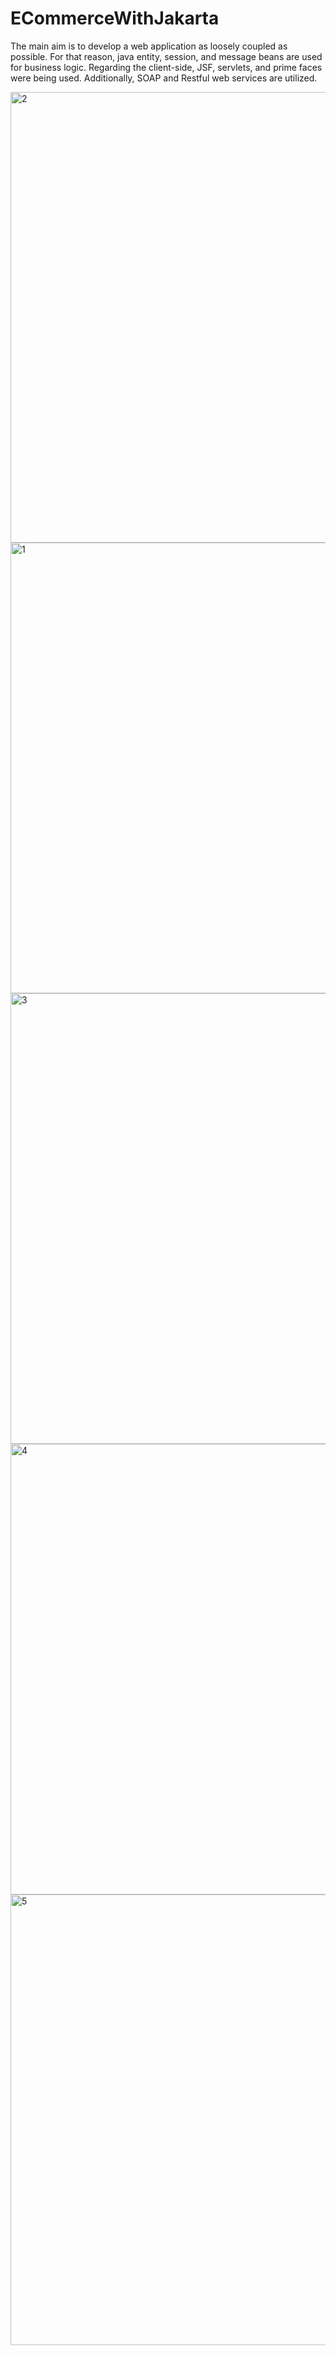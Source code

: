 # ECommerceWithJakarta
The main aim is to develop a web application as loosely coupled as possible. For that reason, java entity, session, and message beans are used for business logic. Regarding the client-side, JSF, servlets, and prime faces were being used. Additionally, SOAP and Restful web services are utilized.

<img width="721" alt="2" src="https://user-images.githubusercontent.com/64286000/148706415-e0e02ef5-5801-4d68-9b56-40cb6e4b071d.png">
<img width="721" alt="1" src="https://user-images.githubusercontent.com/64286000/148706414-46a1bba7-98a5-4a69-9fbe-721fbbcbd765.png">
<img width="721" alt="3" src="https://user-images.githubusercontent.com/64286000/148706416-1fe3af49-d187-4544-af7a-dc93b923bcd7.png">
<img width="721" alt="4" src="https://user-images.githubusercontent.com/64286000/148706417-721f15d5-6d7b-4bc8-8c8b-1092449623ff.png">
<img width="721" alt="5" src="https://user-images.githubusercontent.com/64286000/148706418-f4a617ca-96d7-463d-bde3-edf65372d04d.png">
